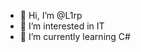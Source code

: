 - 👋 Hi, I’m @L1rp
- 👀 I’m interested in IT
- 🌱 I’m currently learning C#

<!---
L1rp/L1rp is a ✨ special ✨ repository because its `README.md` (this file) appears on your GitHub profile.
You can click the Preview link to take a look at your changes.
--->
